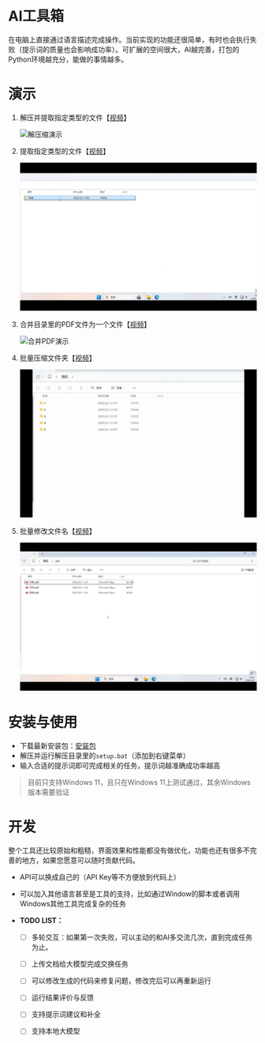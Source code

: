 # AI工具箱

在电脑上直接通过语言描述完成操作。当前实现的功能还很简单，有时也会执行失败（提示词的质量也会影响成功率）。可扩展的空间很大，AI越完善，打包的Python环境越充分，能做的事情越多。

# 演示

1. 解压并提取指定类型的文件【[视频](assets/unzip.mp4)】
   
   <img src="./assets/unzip.gif" alt="解压缩演示" style="width:500px;">

2. 提取指定类型的文件【[视频](assets/extract.mp4)】

   <img src="./assets/extract.gif" alt="提取指定类型的文件演示" style="width:500px;">

3. 合并目录里的PDF文件为一个文件【[视频](assets/pdf.mp4)】

   <img src="./assets/pdf.gif" alt="合并PDF演示" style="width:500px;">

4. 批量压缩文件夹【[视频](assets/zip.mp4)】

   <img src="./assets/zip.gif" alt="批量压缩文件夹演示" style="width:500px;">
   
5. 批量修改文件名【[视频](assets/rename.mp4)】
   
   <img src="./assets/rename.gif" alt="批量修改文件名演示" style="width:500px;">

# 安装与使用

- 下载最新安装包：[安装包](https://github.com/honeytidy/aitool/releases/latest)
- 解压并运行解压目录里的`setup.bat`（添加到右键菜单）
- 输入合适的提示词即可完成相关的任务，提示词越准确成功率越高

> 目前只支持Windows 11，且只在Windows 11上测试通过，其余Windows版本需要验证

# 开发

整个工具还比较原始和粗糙，界面效果和性能都没有做优化，功能也还有很多不完善的地方，如果您愿意可以随时贡献代码。

- API可以换成自己的（API Key等不方便放到代码上）
- 可以加入其他语言甚至是工具的支持，比如通过Window的脚本或者调用Windows其他工具完成复杂的任务

- **TODO LIST：**

   - [ ] 多轮交互：如果第一次失败，可以主动的和AI多交流几次，直到完成任务为止。
   - [ ] 上传文档给大模型完成交换任务
   - [ ] 可以修改生成的代码来修复问题，修改完后可以再重新运行
   - [ ] 运行结果评价与反馈
   - [ ] 支持提示词建议和补全
   - [ ] 支持本地大模型

